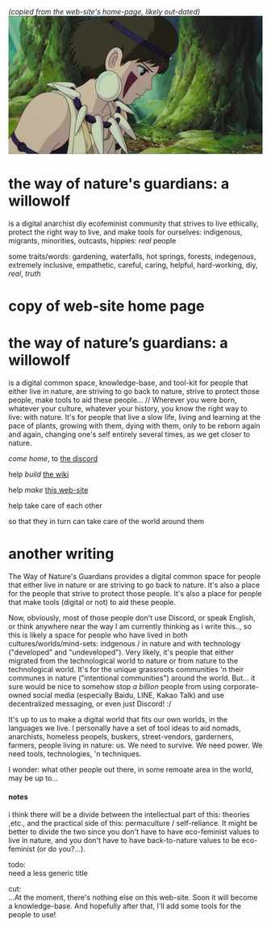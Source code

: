 *(copied from the web-site's home-page, likely out-dated)*
![](docs/beautiful.jpg?raw=true)
# the way of nature's guardians: a willowolf
is a digital anarchist diy ecofeminist community that strives to live ethically, protect the right way to live, and make tools for ourselves: indigenous, migrants, minorities, outcasts, hippies: *real* people

some traits/words: gardening, waterfalls, hot springs, forests, indegenous, extremely inclusive, empathetic, careful, caring, helpful, hard-working, diy, *real*, *truth*

# copy of web-site home page
# the way of nature’s guardians: a willowolf
is a digital common space, knowledge-base, and tool-kit for people that either live in nature, are striving to go back to nature, strive to protect those people, make tools to aid these people... // Wherever you were born, whatever your culture, whatever your history, you know the right way to live: with nature. It's for people that live a slow life, living and learning at the pace of plants, growing with them, dying with them, only to be reborn again and again, changing one's self entirely several times, as we get closer to nature.

*come home*, to [the discord](https://discord.gg/2vv643p)
 
help *build* [the wiki](https://github.com/Rahil627/nature-guardian-anarchy/wiki)

help *make* [this web-site](https://github.com/Rahil627/nature-guardian-anarchy)

help take care of each other

so that they in turn can take care of the world around them


# another writing
The Way of Nature's Guardians provides a digital common space for people that either live in nature or are striving to go back to nature. It's also a place for the people that strive to protect those people. It's also a place for people that make tools (digital or not) to aid these people.

Now, obviously, most of those people don't use Discord, or speak English, or think anywhere near the way I am currently thinking as i write this.., so this is likely a space for people who have lived in both cultures/worlds/mind-sets: indgenous / in nature and with technology ("developed" and "undeveloped"). Very likely, it's people that either migrated from the technological world to nature or from nature to the technological world. It's for the unique grassroots communities 'n their communes in nature ("intentional communities") around the world. But... it sure would be nice to somehow stop *a billion* people from using corporate-owned social media (especially Baidu, LINE, Kakao Talk) and use decentralized messaging, or even just Discord! :/

It's up to us to make a digital world that fits our own worlds, in the languages we live. I personally have a set of tool ideas to aid nomads, anarchists, homeless peopels, buskers, street-vendors, garderners, farmers, people living in nature: us. We need to survive. We need power. We need tools, technologies, 'n techniques.

I wonder: what other people out there, in some remoate area in the world, may be up to...

#### notes
i think there will be a divide between the intellectual part of this: theories ,etc., and the practical side of this: permaculture / self-reliance. It might be better to divide the two since you don't have to have eco-feminist values to live in nature, and you don't have to have back-to-nature values to be eco-feminist (or do you?...).

todo:  
need a less generic title

cut:  
...At the moment, there's nothing else on this web-site. Soon it will become a knowledge-base. And hopefully after that, 
I'll add some tools for the people to use!
